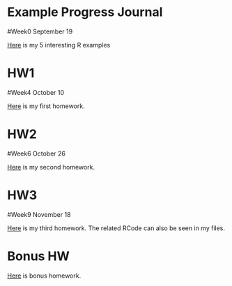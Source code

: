 # Example  Progress Journal
#Week0 September 19

[Here](example_homework_0.html) is my 5 interesting R examples


# HW1
#Week4 October 10

[Here](HW582_RMD.html) is my first homework.


# HW2
#Week6 October 26

[Here](HW2_RMD.html) is my second homework.

# HW3
#Week9 November 18

[Here](HW3.html) is my third homework.
The related RCode can also be seen in my files.

# Bonus HW


[Here](Bonus_HW.html) is bonus homework.

